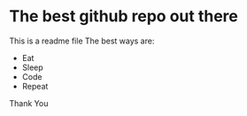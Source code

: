 # The best github repo out there
This is a readme file
The best ways are:
- Eat
- Sleep
- Code
- Repeat

Thank You
